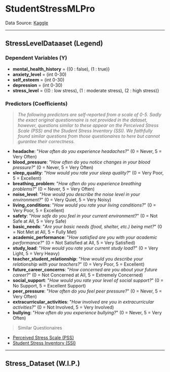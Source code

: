 # StudentStressMLPro

Data Source: [Kaggle](https://www.kaggle.com/datasets/mdsultanulislamovi/student-stress-monitoring-datasets?resource=download&SSORegistrationToken=CfDJ8BfigAjZUoJHuOjXpienVtDbGExeMzM5KlyH9fiZoi8LRsQEEePfUw8yadlGTGQwleoOxpJ27NNVLIWhxS2zBa4TFz01S1QcMkIhK9Uujcu4CR7MDdsH9jkem9jlzBfufOqe7lDX-sgBBh9dk5vDVfgEYvfCrR_KeZQC2iUsMQgJccih-EX1eiWzSxeFZgqjxsjB2QRpHSDnVdQZss7dVDAHH2gjc5hQLumoGuAke4sTYBoHwNcUAIQRyKJOAG_T9crxArU7c5Gh8i7Y7cU_-2Y-hlZn13WyaHKjtgYDjSZ6uJoi-WOapITklkyvoWhvZ_Qx5hb57zb8eTCzarmtrgcnNFyV&DisplayName=Noael%20Jabrael)

---

## StressLevelDataaset (Legend)
### Dependent Variables (Y)
- **mental_health_history** = {(0 : false), (1 : true)}
- **anxiety_level** = (int 0-30)
- **self_esteem** = (int 0-30)
- **depression** = (int 0-30)
- **stress_level** = {(0 : low stress), (1 : moderate stress), (2 : high stress)}
### Predictors (Coefficients)
> *The following predictors are self-reported from a scale of 0-5. Sadly the exact original questionnaire is not provided in the dataset, however, questions similar to these appear on the Perceived Stress Scale (PSS) and the Student Stress Inventory (SSI). We faithfully found similar questions from those questionaires to here but cannot gurantee their correctness.*

- **headache**: "*How often do you experience headaches?*" (0 = Never, 5 = Very Often)
- **blood_pressure**: "*How often do you notice changes in your blood pressure?*" (0 = Never, 5 = Very Often)
- **sleep_quality**: "*How would you rate your sleep quality?*" (0 = Very Poor, 5 = Excellent)
- **breathing_problem**: "*How often do you experience breathing problems?*" (0 = Never, 5 = Very Often)
- **noise_level**: "*How would you describe the noise level in your environment?*" (0 = Very Quiet, 5 = Very Noisy)
- **living_conditions**: "*How would you rate your living conditions?*" (0 = Very Poor, 5 = Excellent)
- **safety**: "*How safe do you feel in your current environment?*" (0 = Not Safe at All, 5 = Very Safe)
- **basic_needs**: "*Are your basic needs (food, shelter, etc.) being met?*" (0 = Not Met at All, 5 = Fully Met)
- **academic_performance**: "*How satisfied are you with your academic performance?*" (0 = Not Satisfied at All, 5 = Very Satisfied)
- **study_load**: "*How would you rate your current study load?*" (0 = Very Light, 5 = Very Heavy)
- **teacher_student_relationship**: "*How would you describe your relationship with your teachers?*" (0 = Very Poor, 5 = Excellent)
- **future_career_concerns**: "*How concerned are you about your future career?*" (0 = Not Concerned at All, 5 = Extremely Concerned)
- **social_support**: "*How would you rate your level of social support?*" (0 = No Support, 5 = Excellent Support)
- **peer_pressure**: "*How often do you feel peer pressure?*" (0 = Never, 5 = Very Often)
- **extracurricular_activities**: "*How involved are you in extracurricular activities?*" (0 = Not Involved, 5 = Very Involved)
- **bullying**: "*How often do you experience bullying?*" (0 = Never, 5 = Very Often)

> Similar Questionaires
- [Perceived Stress Scale (PSS)](https://www.mindgarden.com/132-perceived-stress-scale)
- [Student Stress Inventory (SSI)](https://www.researchgate.net/publication/340251765_Student_Stress_Inventory_SSI)

---

## Stress_Dataset (W.I.P.)